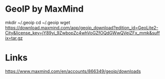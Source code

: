 # GeoIP by MaxMind

mkdir ~/.geoip
cd ~/.geoip
wget https://download.maxmind.com/app/geoip_download?edition_id=GeoLite2-City&license_key=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&suffix=tar.gz


# Links
https://www.maxmind.com/en/accounts/866349/geoip/downloads